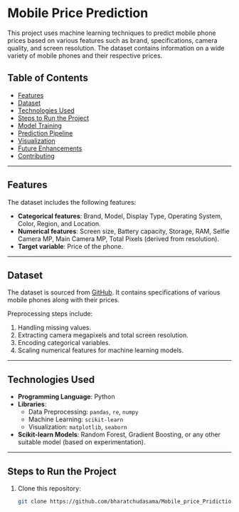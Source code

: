 # Mobile Price Prediction

This project uses machine learning techniques to predict mobile phone prices based on various features such as brand, specifications, camera quality, and screen resolution. The dataset contains information on a wide variety of mobile phones and their respective prices.

## Table of Contents
- [Features](#features)
- [Dataset](#dataset)
- [Technologies Used](#technologies-used)
- [Steps to Run the Project](#steps-to-run-the-project)
- [Model Training](#model-training)
- [Prediction Pipeline](#prediction-pipeline)
- [Visualization](#visualization)
- [Future Enhancements](#future-enhancements)
- [Contributing](#contributing)

---

## Features

The dataset includes the following features:
- **Categorical features**: Brand, Model, Display Type, Operating System, Color, Region, and Location.
- **Numerical features**: Screen size, Battery capacity, Storage, RAM, Selfie Camera MP, Main Camera MP, Total Pixels (derived from resolution).
- **Target variable**: Price of the phone.

---

## Dataset

The dataset is sourced from [GitHub](https://github.com/bharatchudasama/Mobile_price_Pridiction). It contains specifications of various mobile phones along with their prices.

Preprocessing steps include:
1. Handling missing values.
2. Extracting camera megapixels and total screen resolution.
3. Encoding categorical variables.
4. Scaling numerical features for machine learning models.

---

## Technologies Used

- **Programming Language**: Python
- **Libraries**:
  - Data Preprocessing: `pandas`, `re`, `numpy`
  - Machine Learning: `scikit-learn`
  - Visualization: `matplotlib`, `seaborn`
- **Scikit-learn Models**: Random Forest, Gradient Boosting, or any other suitable model (based on experimentation).

---

## Steps to Run the Project

1. Clone this repository:
   ```bash
   git clone https://github.com/bharatchudasama/Mobile_price_Pridiction.git
